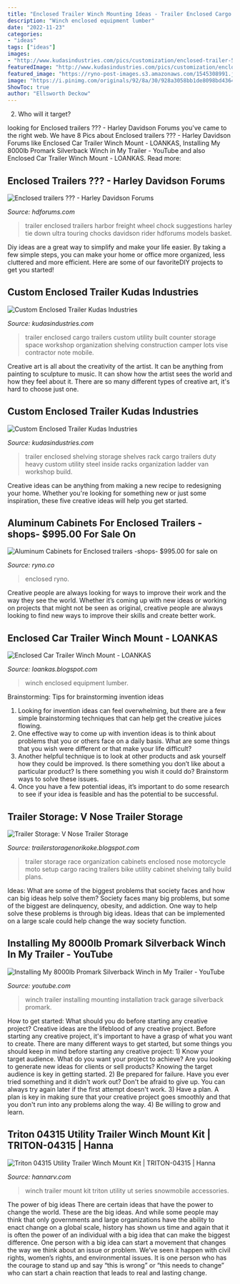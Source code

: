 ```yaml
---
title: "Enclosed Trailer Winch Mounting Ideas - Trailer Enclosed Cargo Trailers Custom Utility Built Counter Storage Space Workshop Organization Shelving Construction Camper Lots Vise Contractor Note Mobile"
description: "Winch enclosed equipment lumber"
date: "2022-11-23"
categories:
- "ideas"
tags: ["ideas"]
images:
- "http://www.kudasindustries.com/pics/customization/enclosed-trailer-5-022012.jpg"
featuredImage: "http://www.kudasindustries.com/pics/customization/enclosed-trailer-5-022012.jpg"
featured_image: "https://ryno-post-images.s3.amazonaws.com/1545308991.jpeg"
image: "https://i.pinimg.com/originals/92/8a/30/928a3058bb1de8098bd4364d2365070d.jpg"
ShowToc: true
author: "Ellsworth Deckow"
---
```



2) Who will it target?

	

		
looking for Enclosed trailers ??? - Harley Davidson Forums you've came to the right web. We have 8 Pics about Enclosed trailers ??? - Harley Davidson Forums like Enclosed Car Trailer Winch Mount - LOANKAS, Installing My 8000lb Promark Silverback Winch in My Trailer - YouTube and also Enclosed Car Trailer Winch Mount - LOANKAS. Read more:
		
    
## Enclosed Trailers ??? - Harley Davidson Forums

<img loading=lazy src="https://www.hdforums.com/forum/attachments/touring-models/163174d1296131481-enclosed-trailers-img_0737.jpg" onerror="this.onerror=null;this.src='https://tse2.mm.bing.net/th?id=OIP.j890psdSrngj5SpyyB5cLQHaFj&amp;pid=15.1';" alt="Enclosed trailers ??? - Harley Davidson Forums">

_Source: hdforums.com_

>trailer enclosed trailers harbor freight wheel chock suggestions harley tie down ultra touring chocks davidson rider hdforums models basket. 

	

Diy ideas are a great way to simplify and make your life easier. By taking a few simple steps, you can make your home or office more organized, less cluttered and more efficient. Here are some of our favoriteDIY projects to get you started!

    
## Custom Enclosed Trailer Kudas Industries

<img loading=lazy src="http://www.kudasindustries.com/pics/customization/enclosed-trailer-5-022012.jpg" onerror="this.onerror=null;this.src='https://tse1.mm.bing.net/th?id=OIP.7IOpBlOgCHu6WK_f-dSIHwHaFj&amp;pid=15.1';" alt="Custom Enclosed Trailer Kudas Industries">

_Source: kudasindustries.com_

>trailer enclosed cargo trailers custom utility built counter storage space workshop organization shelving construction camper lots vise contractor note mobile. 

	

Creative art is all about the creativity of the artist. It can be anything from painting to sculpture to music. It can show how the artist sees the world and how they feel about it. There are so many different types of creative art, it's hard to choose just one.

    
## Custom Enclosed Trailer Kudas Industries

<img loading=lazy src="https://www.kudasindustries.com/pics/customization/enclosed-trailer-6-022012.jpg" onerror="this.onerror=null;this.src='https://tse1.mm.bing.net/th?id=OIP.TAEmwzmcofO_QrXpbKikqwHaFj&amp;pid=15.1';" alt="Custom Enclosed Trailer Kudas Industries">

_Source: kudasindustries.com_

>trailer enclosed shelving storage shelves rack cargo trailers duty heavy custom utility steel inside racks organization ladder van workshop build. 

	

Creative ideas can be anything from making a new recipe to redesigning your home. Whether you're looking for something new or just some inspiration, these five creative ideas will help you get started.

    
## Aluminum Cabinets For Enclosed Trailers -shops- $995.00 For Sale On

<img loading=lazy src="https://ryno-post-images.s3.amazonaws.com/1545308991.jpeg" onerror="this.onerror=null;this.src='https://tse2.mm.bing.net/th?id=OIP.Uo0I42iaZJnxJHJDq8qqagHaJ6&amp;pid=15.1';" alt="Aluminum Cabinets for Enclosed trailers -shops- $995.00 for sale on">

_Source: ryno.co_

>enclosed ryno. 

	

Creative people are always looking for ways to improve their work and the way they see the world. Whether it’s coming up with new ideas or working on projects that might not be seen as original, creative people are always looking to find new ways to improve their skills and create better work.

    
## Enclosed Car Trailer Winch Mount - LOANKAS

<img loading=lazy src="https://i.pinimg.com/originals/92/8a/30/928a3058bb1de8098bd4364d2365070d.jpg" onerror="this.onerror=null;this.src='https://tse3.mm.bing.net/th?id=OIP.pUVIoeEMBlGN_zUDBwjvmwHaFj&amp;pid=15.1';" alt="Enclosed Car Trailer Winch Mount - LOANKAS">

_Source: loankas.blogspot.com_

>winch enclosed equipment lumber. 

	

Brainstorming: Tips for brainstorming invention ideas
1. Looking for invention ideas can feel overwhelming, but there are a few simple brainstorming techniques that can help get the creative juices flowing.
2. One effective way to come up with invention ideas is to think about problems that you or others face on a daily basis. What are some things that you wish were different or that make your life difficult?
3. Another helpful technique is to look at other products and ask yourself how they could be improved. Is there something you don’t like about a particular product? Is there something you wish it could do? Brainstorm ways to solve these issues.
4. Once you have a few potential ideas, it’s important to do some research to see if your idea is feasible and has the potential to be successful.

    
## Trailer Storage: V Nose Trailer Storage

<img loading=lazy src="https://www.moto-tally.com/images/Trailer/Big/FrontalArea.jpg" onerror="this.onerror=null;this.src='https://tse2.mm.bing.net/th?id=OIP.T67K4NVu65VtKtLTDJf-1AHaFj&amp;pid=15.1';" alt="Trailer Storage: V Nose Trailer Storage">

_Source: trailerstoragenorikoke.blogspot.com_

>trailer storage race organization cabinets enclosed nose motorcycle moto setup cargo racing trailers bike utility cabinet shelving tally build plans. 

	

Ideas: What are some of the biggest problems that society faces and how can big ideas help solve them?
Society faces many big problems, but some of the biggest are delinquency, obesity, and addiction. One way to help solve these problems is through big ideas. Ideas that can be implemented on a large scale could help change the way society function.

    
## Installing My 8000lb Promark Silverback Winch In My Trailer - YouTube

<img loading=lazy src="https://i.ytimg.com/vi/QuiQbSrBok0/maxresdefault.jpg" onerror="this.onerror=null;this.src='https://tse1.mm.bing.net/th?id=OIP.OiFwPAI1RVh1foHxjAwzVAHaEK&amp;pid=15.1';" alt="Installing My 8000lb Promark Silverback Winch in My Trailer - YouTube">

_Source: youtube.com_

>winch trailer installing mounting installation track garage silverback promark. 

	

How to get started: What should you do before starting any creative project?
Creative ideas are the lifeblood of any creative project. Before starting any creative project, it's important to have a grasp of what you want to create. There are many different ways to get started, but some things you should keep in mind before starting any creative project: 1) Know your target audience. What do you want your project to achieve? Are you looking to generate new ideas for clients or sell products? Knowing the target audience is key in getting started. 2) Be prepared for failure. Have you ever tried something and it didn't work out? Don't be afraid to give up. You can always try again later if the first attempt doesn't work. 3) Have a plan. A plan is key in making sure that your creative project goes smoothly and that you don't run into any problems along the way. 4) Be willing to grow and learn.

    
## Triton 04315 Utility Trailer Winch Mount Kit | TRITON-04315 | Hanna

<img loading=lazy src="http://www.hannarv.com/Content/files/ProductImages/v_f4e5_Untitled.jpg" onerror="this.onerror=null;this.src='https://tse1.mm.bing.net/th?id=OIP.20aMumJ-J8aA_y7qfTORiwAAAA&amp;pid=15.1';" alt="Triton 04315 Utility Trailer Winch Mount Kit | TRITON-04315 | Hanna">

_Source: hannarv.com_

>winch trailer mount kit triton utility ut series snowmobile accessories. 

	

The power of big ideas
There are certain ideas that have the power to change the world. These are the big ideas. And while some people may think that only governments and large organizations have the ability to enact change on a global scale, history has shown us time and again that it is often the power of an individual with a big idea that can make the biggest difference.
One person with a big idea can start a movement that changes the way we think about an issue or problem. We’ve seen it happen with civil rights, women’s rights, and environmental issues. It is one person who has the courage to stand up and say “this is wrong” or “this needs to change” who can start a chain reaction that leads to real and lasting change.

